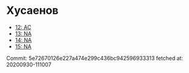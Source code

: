 # Хусаенов
- [12: AC](12.md)
- [13: NA](13.md)
- [14: NA](14.md)
- [15: NA](15.md)

Commit: 5e72670126e227a474e299c436bc942596933313
 fetched at: 20200930-111007
